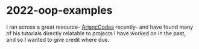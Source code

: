 # 2022-oop-examples

I ran across a great resource- [ArjancCodes](https://www.arjancodes.com) recently- and have found many of his tutorials directly relatable to projects I have worked on in the past, and so I wanted to give credit where due. 
